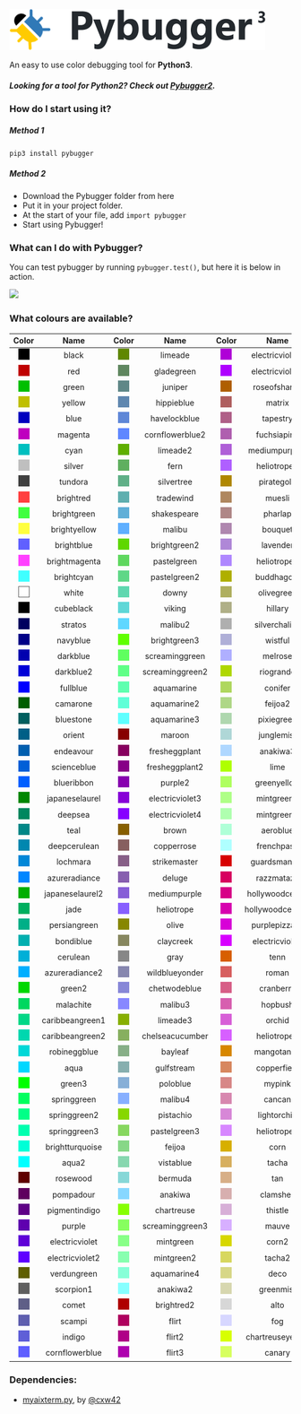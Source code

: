 ![](/image/pybugger.png)

An easy to use color debugging tool for **Python3**.

##### *Looking for a tool for Python2? Check out [Pybugger2](https://github.com/fareskalaboud/pybugger2).*

### How do I start using it?

##### Method 1
`pip3 install pybugger`

##### Method 2
- Download the Pybugger folder from here
- Put it in your project folder.
- At the start of your file, add `import pybugger`
- Start using Pybugger!

### What can I do with Pybugger?

You can test pybugger by running `pybugger.test()`, but here it is below in action.

![](https://i.imgur.com/2VqHoFt.png)

### What colours are available?

**Color**|**Name**|**Color**|**Name**|**Color**|**Name**|**Color**|**Name**
:-----:|:-----:|:-----:|:-----:|:-----:|:-----:|:-----:|:-----:
![](/image/black.png)|black|![](/image/limeade.png)|limeade|![](/image/electricviolet5.png)|electricviolet5|![](/image/honeysuckle.png)|honeysuckle
![](/image/red.png)|red|![](/image/gladegreen.png)|gladegreen|![](/image/electricviolet6.png)|electricviolet6|![](/image/reef.png)|reef
![](/image/green.png)|green|![](/image/juniper.png)|juniper|![](/image/roseofsharon.png)|roseofsharon|![](/image/snowymint.png)|snowymint
![](/image/yellow.png)|yellow|![](/image/hippieblue.png)|hippieblue|![](/image/matrix.png)|matrix|![](/image/oysterbay.png)|oysterbay
![](/image/blue.png)|blue|![](/image/havelockblue.png)|havelockblue|![](/image/tapestry.png)|tapestry|![](/image/fullred.png)|fullred
![](/image/magenta.png)|magenta|![](/image/cornflowerblue2.png)|cornflowerblue2|![](/image/fuchsiapink.png)|fuchsiapink|![](/image/rose.png)|rose
![](/image/cyan.png)|cyan|![](/image/limeade2.png)|limeade2|![](/image/mediumpurple2.png)|mediumpurple2|![](/image/rose2.png)|rose2
![](/image/silver.png)|silver|![](/image/fern.png)|fern|![](/image/heliotrope2.png)|heliotrope2|![](/image/hollywoodcerise3.png)|hollywoodcerise3
![](/image/tundora.png)|tundora|![](/image/silvertree.png)|silvertree|![](/image/pirategold.png)|pirategold|![](/image/purplepizzazz2.png)|purplepizzazz2
![](/image/brightred.png)|brightred|![](/image/tradewind.png)|tradewind|![](/image/muesli.png)|muesli|![](/image/fuchsia.png)|fuchsia
![](/image/brightgreen.png)|brightgreen|![](/image/shakespeare.png)|shakespeare|![](/image/pharlap.png)|pharlap|![](/image/blazeorange.png)|blazeorange
![](/image/brightyellow.png)|brightyellow|![](/image/malibu.png)|malibu|![](/image/bouquet.png)|bouquet|![](/image/bittersweet.png)|bittersweet
![](/image/brightblue.png)|brightblue|![](/image/brightgreen2.png)|brightgreen2|![](/image/lavender.png)|lavender|![](/image/wildwatermelon.png)|wildwatermelon
![](/image/brightmagenta.png)|brightmagenta|![](/image/pastelgreen.png)|pastelgreen|![](/image/heliotrope3.png)|heliotrope3|![](/image/hotpink.png)|hotpink
![](/image/brightcyan.png)|brightcyan|![](/image/pastelgreen2.png)|pastelgreen2|![](/image/buddhagold.png)|buddhagold|![](/image/hotpink2.png)|hotpink2
![](/image/white.png)|white|![](/image/downy.png)|downy|![](/image/olivegreen.png)|olivegreen|![](/image/pinkflamingo.png)|pinkflamingo
![](/image/cubeblack.png)|cubeblack|![](/image/viking.png)|viking|![](/image/hillary.png)|hillary|![](/image/flushorange.png)|flushorange
![](/image/stratos.png)|stratos|![](/image/malibu2.png)|malibu2|![](/image/silverchalice.png)|silverchalice|![](/image/salmon.png)|salmon
![](/image/navyblue.png)|navyblue|![](/image/brightgreen3.png)|brightgreen3|![](/image/wistful.png)|wistful|![](/image/vividtangerine.png)|vividtangerine
![](/image/darkblue.png)|darkblue|![](/image/screaminggreen.png)|screaminggreen|![](/image/melrose.png)|melrose|![](/image/pinksalmon.png)|pinksalmon
![](/image/darkblue2.png)|darkblue2|![](/image/screaminggreen2.png)|screaminggreen2|![](/image/riogrande.png)|riogrande|![](/image/lavenderrose.png)|lavenderrose
![](/image/fullblue.png)|fullblue|![](/image/aquamarine.png)|aquamarine|![](/image/conifer.png)|conifer|![](/image/blushpink.png)|blushpink
![](/image/camarone.png)|camarone|![](/image/aquamarine2.png)|aquamarine2|![](/image/feijoa2.png)|feijoa2|![](/image/yellowsea.png)|yellowsea
![](/image/bluestone.png)|bluestone|![](/image/aquamarine3.png)|aquamarine3|![](/image/pixiegreen.png)|pixiegreen|![](/image/texasrose.png)|texasrose
![](/image/orient.png)|orient|![](/image/maroon.png)|maroon|![](/image/junglemist.png)|junglemist|![](/image/hitpink.png)|hitpink
![](/image/endeavour.png)|endeavour|![](/image/fresheggplant.png)|fresheggplant|![](/image/anakiwa3.png)|anakiwa3|![](/image/sundown.png)|sundown
![](/image/scienceblue.png)|scienceblue|![](/image/fresheggplant2.png)|fresheggplant2|![](/image/lime.png)|lime|![](/image/cottoncandy.png)|cottoncandy
![](/image/blueribbon.png)|blueribbon|![](/image/purple2.png)|purple2|![](/image/greenyellow.png)|greenyellow|![](/image/lavenderrose2.png)|lavenderrose2
![](/image/japaneselaurel.png)|japaneselaurel|![](/image/electricviolet3.png)|electricviolet3|![](/image/mintgreen3.png)|mintgreen3|![](/image/gold.png)|gold
![](/image/deepsea.png)|deepsea|![](/image/electricviolet4.png)|electricviolet4|![](/image/mintgreen4.png)|mintgreen4|![](/image/dandelion.png)|dandelion
![](/image/teal.png)|teal|![](/image/brown.png)|brown|![](/image/aeroblue.png)|aeroblue|![](/image/grandis.png)|grandis
![](/image/deepcerulean.png)|deepcerulean|![](/image/copperrose.png)|copperrose|![](/image/frenchpass.png)|frenchpass|![](/image/caramel.png)|caramel
![](/image/lochmara.png)|lochmara|![](/image/strikemaster.png)|strikemaster|![](/image/guardsmanred.png)|guardsmanred|![](/image/cosmos.png)|cosmos
![](/image/azureradiance.png)|azureradiance|![](/image/deluge.png)|deluge|![](/image/razzmatazz.png)|razzmatazz|![](/image/pinklace.png)|pinklace
![](/image/japaneselaurel2.png)|japaneselaurel2|![](/image/mediumpurple.png)|mediumpurple|![](/image/hollywoodcerise.png)|hollywoodcerise|![](/image/fullyellow.png)|fullyellow
![](/image/jade.png)|jade|![](/image/heliotrope.png)|heliotrope|![](/image/hollywoodcerise2.png)|hollywoodcerise2|![](/image/laserlemon.png)|laserlemon
![](/image/persiangreen.png)|persiangreen|![](/image/olive.png)|olive|![](/image/purplepizzazz.png)|purplepizzazz|![](/image/dolly.png)|dolly
![](/image/bondiblue.png)|bondiblue|![](/image/claycreek.png)|claycreek|![](/image/electricviole6.png)|electricviole6|![](/image/portafino.png)|portafino
![](/image/cerulean.png)|cerulean|![](/image/gray.png)|gray|![](/image/tenn.png)|tenn|![](/image/cumulus.png)|cumulus
![](/image/azureradiance2.png)|azureradiance2|![](/image/wildblueyonder.png)|wildblueyonder|![](/image/roman.png)|roman|![](/image/cubewhite.png)|cubewhite
![](/image/green2.png)|green2|![](/image/chetwodeblue.png)|chetwodeblue|![](/image/cranberry.png)|cranberry|![](/image/codgray1.png)|codgray1
![](/image/malachite.png)|malachite|![](/image/malibu3.png)|malibu3|![](/image/hopbush.png)|hopbush|![](/image/codgray2.png)|codgray2
![](/image/caribbeangreen1.png)|caribbeangreen1|![](/image/limeade3.png)|limeade3|![](/image/orchid.png)|orchid|![](/image/codgray3.png)|codgray3
![](/image/caribbeangreen2.png)|caribbeangreen2|![](/image/chelseacucumber.png)|chelseacucumber|![](/image/heliotrope4.png)|heliotrope4|![](/image/mineshaft1.png)|mineshaft1
![](/image/robineggblue.png)|robineggblue|![](/image/bayleaf.png)|bayleaf|![](/image/mangotango.png)|mangotango|![](/image/mineshaft2.png)|mineshaft2
![](/image/aqua.png)|aqua|![](/image/gulfstream.png)|gulfstream|![](/image/copperfield.png)|copperfield|![](/image/mineshaft3.png)|mineshaft3
![](/image/green3.png)|green3|![](/image/poloblue.png)|poloblue|![](/image/mypink.png)|mypink|![](/image/tundora1.png)|tundora1
![](/image/springgreen.png)|springgreen|![](/image/malibu4.png)|malibu4|![](/image/cancan.png)|cancan|![](/image/tundora2.png)|tundora2
![](/image/springgreen2.png)|springgreen2|![](/image/pistachio.png)|pistachio|![](/image/lightorchid.png)|lightorchid|![](/image/scorpion2.png)|scorpion2
![](/image/springgreen3.png)|springgreen3|![](/image/pastelgreen3.png)|pastelgreen3|![](/image/heliotrope5.png)|heliotrope5|![](/image/dovegray1.png)|dovegray1
![](/image/brightturquoise.png)|brightturquoise|![](/image/feijoa.png)|feijoa|![](/image/corn.png)|corn|![](/image/dovegray2.png)|dovegray2
![](/image/aqua2.png)|aqua2|![](/image/vistablue.png)|vistablue|![](/image/tacha.png)|tacha|![](/image/boulder.png)|boulder
![](/image/rosewood.png)|rosewood|![](/image/bermuda.png)|bermuda|![](/image/tan.png)|tan|![](/image/gray1.png)|gray1
![](/image/pompadour.png)|pompadour|![](/image/anakiwa.png)|anakiwa|![](/image/clamshell.png)|clamshell|![](/image/gray2.png)|gray2
![](/image/pigmentindigo.png)|pigmentindigo|![](/image/chartreuse.png)|chartreuse|![](/image/thistle.png)|thistle|![](/image/dustygray.png)|dustygray
![](/image/purple.png)|purple|![](/image/screaminggreen3.png)|screaminggreen3|![](/image/mauve.png)|mauve|![](/image/silverchalice2.png)|silverchalice2
![](/image/electricviolet.png)|electricviolet|![](/image/mintgreen.png)|mintgreen|![](/image/corn2.png)|corn2|![](/image/silverchalice3.png)|silverchalice3
![](/image/electricviolet2.png)|electricviolet2|![](/image/mintgreen2.png)|mintgreen2|![](/image/tacha2.png)|tacha2|![](/image/silverchalice4.png)|silverchalice4
![](/image/verdungreen.png)|verdungreen|![](/image/aquamarine4.png)|aquamarine4|![](/image/deco.png)|deco|![](/image/silver2.png)|silver2
![](/image/scorpion1.png)|scorpion1|![](/image/anakiwa2.png)|anakiwa2|![](/image/greenmist.png)|greenmist|![](/image/silver3.png)|silver3
![](/image/comet.png)|comet|![](/image/brightred2.png)|brightred2|![](/image/alto.png)|alto|![](/image/alto2.png)|alto2
![](/image/scampi.png)|scampi|![](/image/flirt.png)|flirt|![](/image/fog.png)|fog|![](/image/alto3.png)|alto3
![](/image/indigo.png)|indigo|![](/image/flirt2.png)|flirt2|![](/image/chartreuseyellow.png)|chartreuseyellow|![](/image/mercury.png)|mercury
![](/image/cornflowerblue.png)|cornflowerblue|![](/image/flirt3.png)|flirt3|![](/image/canary.png)|canary|![](/image/gallery.png)|gallery

### Dependencies:
- [myaixterm.py](https://stackoverflow.com/a/46851467/2188011), by [@cxw42](https://github.com/cxw42)
